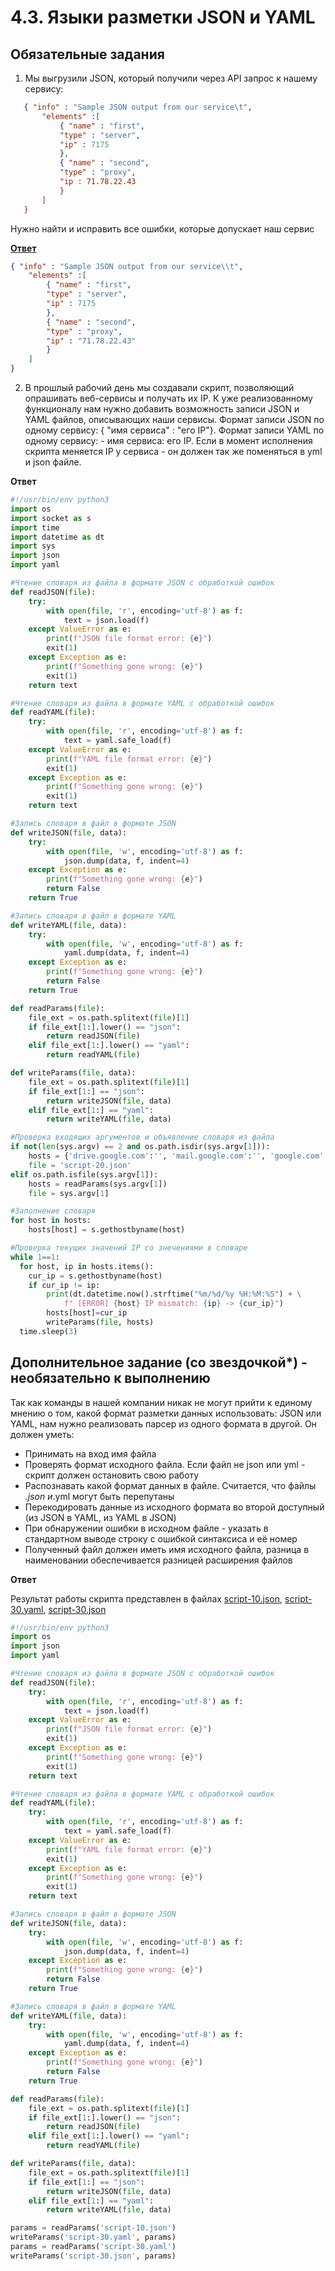 # 4.3. Языки разметки JSON и YAML

## Обязательные задания

1. Мы выгрузили JSON, который получили через API запрос к нашему сервису:
 ```json
    { "info" : "Sample JSON output from our service\t",
        "elements" :[
            { "name" : "first",
            "type" : "server",
            "ip" : 7175 
            },
            { "name" : "second",
            "type" : "proxy",
            "ip : 71.78.22.43
            }
        ]
    }
 ```

  Нужно найти и исправить все ошибки, которые допускает наш сервис

[__Ответ__](./script-10.json)

```json
{ "info" : "Sample JSON output from our service\\t",
    "elements" :[
        { "name" : "first",
        "type" : "server",
        "ip" : 7175 
        },
        { "name" : "second",
        "type" : "proxy",
        "ip" : "71.78.22.43"
        }
    ]
}
```

2. В прошлый рабочий день мы создавали скрипт, позволяющий опрашивать веб-сервисы и получать их IP. К уже реализованному функционалу нам нужно добавить возможность записи JSON и YAML файлов, описывающих наши сервисы. Формат записи JSON по одному сервису: { "имя сервиса" : "его IP"}. Формат записи YAML по одному сервису: - имя сервиса: его IP. Если в момент исполнения скрипта меняется IP у сервиса - он должен так же поменяться в yml и json файле.

__Ответ__

```python
#!/usr/bin/env python3
import os
import socket as s
import time
import datetime as dt
import sys
import json
import yaml

#Чтение словаря из файла в формате JSON с обработкой ошибок
def readJSON(file):
    try:
        with open(file, 'r', encoding='utf-8') as f:
            text = json.load(f)
    except ValueError as e:
        print(f"JSON file format error: {e}")
        exit(1)
    except Exception as e:
        print(f"Something gone wrong: {e}")
        exit(1)
    return text

#Чтение словаря из файла в формате YAML с обработкой ошибок
def readYAML(file):
    try:
        with open(file, 'r', encoding='utf-8') as f:
            text = yaml.safe_load(f)
    except ValueError as e:
        print(f"YAML file format error: {e}")
        exit(1)
    except Exception as e:
        print(f"Something gone wrong: {e}")
        exit(1)
    return text

#Запись словаря в файл в формате JSON
def writeJSON(file, data):
    try:
        with open(file, 'w', encoding='utf-8') as f:
            json.dump(data, f, indent=4)
    except Exception as e:
        print(f"Something gone wrong: {e}")
        return False
    return True

#Запись словаря в файл в формате YAML
def writeYAML(file, data):
    try:
        with open(file, 'w', encoding='utf-8') as f:
            yaml.dump(data, f, indent=4)
    except Exception as e:
        print(f"Something gone wrong: {e}")
        return False
    return True

def readParams(file):
    file_ext = os.path.splitext(file)[1]
    if file_ext[1:].lower() == "json":
        return readJSON(file)
    elif file_ext[1:].lower() == "yaml":
        return readYAML(file)

def writeParams(file, data):
    file_ext = os.path.splitext(file)[1]
    if file_ext[1:] == "json":
        return writeJSON(file, data)
    elif file_ext[1:] == "yaml":
        return writeYAML(file, data)

#Проверка входящих аргументов и объявление словаря из файла
if not(len(sys.argv) == 2 and os.path.isdir(sys.argv[1])):
    hosts = {'drive.google.com':'', 'mail.google.com':'', 'google.com':''}
    file = 'script-20.json'
elif os.path.isfile(sys.argv[1]):
    hosts = readParams(sys.argv[1])
    file = sys.argv[1]

#Заполнение словаря
for host in hosts:
    hosts[host] = s.gethostbyname(host)

#Проверка текущих значений IP со знечениями в словаре 
while 1==1: 
  for host, ip in hosts.items():
    cur_ip = s.gethostbyname(host)
    if cur_ip != ip:
        print(dt.datetime.now().strftime("%m/%d/%y %H:%M:%S") + \
            f" [ERROR] {host} IP mismatch: {ip} -> {cur_ip}")
        hosts[host]=cur_ip
        writeParams(file, hosts)
  time.sleep(3)
```

## Дополнительное задание (со звездочкой*) - необязательно к выполнению

Так как команды в нашей компании никак не могут прийти к единому мнению о том, какой формат разметки данных использовать: JSON или YAML, нам нужно реализовать парсер из одного формата в другой. Он должен уметь:

* Принимать на вход имя файла
* Проверять формат исходного файла. Если файл не json или yml - скрипт должен остановить свою работу
* Распознавать какой формат данных в файле. Считается, что файлы *.json и*.yml могут быть перепутаны
* Перекодировать данные из исходного формата во второй доступный (из JSON в YAML, из YAML в JSON)
* При обнаружении ошибки в исходном файле - указать в стандартном выводе строку с ошибкой синтаксиса и её номер
* Полученный файл должен иметь имя исходного файла, разница в наименовании обеспечивается разницей расширения файлов

__Ответ__

Результат работы скрипта представлен в файлах [script-10.json](./script-10.json), [script-30.yaml](./script-30.yaml), [script-30.json](./script-30.json)

```python
#!/usr/bin/env python3
import os
import json
import yaml

#Чтение словаря из файла в формате JSON с обработкой ошибок
def readJSON(file):
    try:
        with open(file, 'r', encoding='utf-8') as f:
            text = json.load(f)
    except ValueError as e:
        print(f"JSON file format error: {e}")
        exit(1)
    except Exception as e:
        print(f"Something gone wrong: {e}")
        exit(1)
    return text

#Чтение словаря из файла в формате YAML с обработкой ошибок
def readYAML(file):
    try:
        with open(file, 'r', encoding='utf-8') as f:
            text = yaml.safe_load(f)
    except ValueError as e:
        print(f"YAML file format error: {e}")
        exit(1)
    except Exception as e:
        print(f"Something gone wrong: {e}")
        exit(1)
    return text

#Запись словаря в файл в формате JSON
def writeJSON(file, data):
    try:
        with open(file, 'w', encoding='utf-8') as f:
            json.dump(data, f, indent=4)
    except Exception as e:
        print(f"Something gone wrong: {e}")
        return False
    return True

#Запись словаря в файл в формате YAML
def writeYAML(file, data):
    try:
        with open(file, 'w', encoding='utf-8') as f:
            yaml.dump(data, f, indent=4)
    except Exception as e:
        print(f"Something gone wrong: {e}")
        return False
    return True

def readParams(file):
    file_ext = os.path.splitext(file)[1]
    if file_ext[1:].lower() == "json":
        return readJSON(file)
    elif file_ext[1:].lower() == "yaml":
        return readYAML(file)

def writeParams(file, data):
    file_ext = os.path.splitext(file)[1]
    if file_ext[1:] == "json":
        return writeJSON(file, data)
    elif file_ext[1:] == "yaml":
        return writeYAML(file, data)

params = readParams('script-10.json')
writeParams('script-30.yaml', params)
params = readParams('script-30.yaml')
writeParams('script-30.json', params)
```